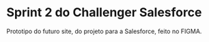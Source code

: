 # Sprint 2 do Challenger Salesforce

Prototipo do futuro site, do projeto para a Salesforce, feito no FIGMA.

